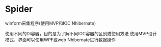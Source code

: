 # Spider
winform采集程序(使用MVP和IOC Nhibernate) 

使用不同的DI容器，目的是为了解不同IOC容器的区别或使用方法
使用MVP设计模式，界面可以使用WPF或web
Nhibernate进行数据操作
